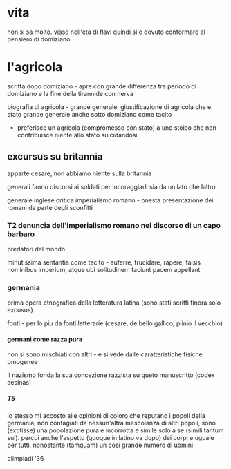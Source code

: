 # vita

non si sa molto. visse nell'eta di flavi quindi si e dovuto conformare al pensiero di domiziano 

# l'agricola

scritta dopo domiziano - apre con grande differenza tra periodo di domiziano e la fine della tirannide con nerva

biografia di agricola - grande generale. giustificazione di agricola che e stato grande generale anche sotto domiziano come tacito

* preferisce un agricola (compromesso con stato) a uno stoico che non contribuisce niente allo stato suicidandosi

## excursus su britannia

apparte cesare, non abbiamo niente sulla britannia

generali fanno discorsi ai soldati per incoraggiarli sia da un lato che laltro

generale inglese critica imperialismo romano - onesta presentazione dei romani da parte degli sconfitti

### T2 denuncia dell'imperialismo romano nel discorso di un capo barbaro

predatori del mondo

minutissima sentantia come tacito - auferre, trucidare, rapere; falsis nominibus imperium, atque ubi solitudinem faciunt pacem appellant

### germania

prima opera etnografica della letteratura latina (sono stati scritti finora solo excusus)

fonti - per lo piu da fonti letterarie (cesare, de bello gallico; plinio il vecchio)

#### germani come razza pura

non si sono mischiati con altri - e si vede dalle caratteristiche fisiche omogenee

il nazismo fonda la sua concezione razzista su queto manuscritto (codex aesinas)

##### T5

lo stesso mi accosto alle opinioni di coloro che reputano i popoli della germania, non contagiati da nessun'altra mescolanza di altri popoli, sono (extitisse) una popolazione pura e incorrotta e simile solo a se (simili tantum sui). percui anche l'aspetto (quoque in latino va dopo) dei  corpi e uguale per tutti, nonostante (tamquam) un cosi grande numero di uomini


olimpiadi '36
